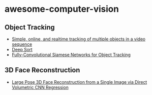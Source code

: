 # awesome-computer-vision

## Object Tracking
* [Simple, online, and realtime tracking of multiple objects in a video sequence](https://github.com/abewley/sort)
* [Deep Sort](https://github.com/nwojke/deep_sort)
* [Fully-Convolutional Siamese Networks for Object Tracking](https://www.youtube.com/watch?v=jZoUalMMZ_0)

## 3D Face Reconstruction
* [Large Pose 3D Face Reconstruction from a Single Image via Direct Volumetric CNN Regression](https://github.com/AaronJackson/vrn)
